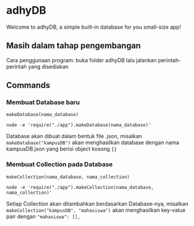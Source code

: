 # adhyDB
Welcome to adhyDB, a simple built-in database for you small-size app!

## Masih dalam tahap pengembangan
Cara penggunaan program: buka folder adhyDB lalu jalankan perintah-perintah yang disediakan

## Commands
### Membuat Database baru
<code>makeDatabase(nama_database)</code>
```
node -e 'require("./app").makeDatabase(nama_database)'
```
Database akan dibuat dalam bentuk file .json, misalkan <code>makeDatabase("kampusDB")</code> akan menghasilkan database dengan nama kampusDB.json yang berisi object kosong <code>{}</code>

### Membuat Collection pada Database
<code>makeCollection(nama_database, nama_collection)</code>
```
node -e 'require("./app").makeCollection(nama_database, nama_collection)'
```
Setiap Collection akan ditambahkan berdasarkan Database-nya, misalkan <code>makeCollection("kampusDB", "mahasiswa")</code> akan menghasilkan key-value pair dengan <code>"mahasiswa": [],</code>
